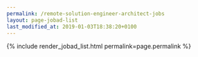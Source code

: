 ```yaml
---
permalink: /remote-solution-engineer-architect-jobs
layout: page-jobad-list
last_modified_at: 2019-01-03T18:38:20+0100
---
```

{% include render_jobad_list.html permalink=page.permalink %}
